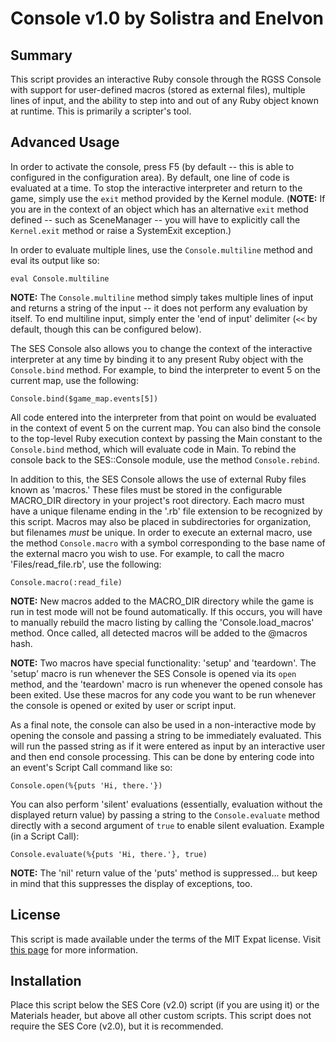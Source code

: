 
Console v1.0 by Solistra and Enelvon
==============================================================================

Summary
------------------------------------------------------------------------------
  This script provides an interactive Ruby console through the RGSS Console
with support for user-defined macros (stored as external files), multiple
lines of input, and the ability to step into and out of any Ruby object known
at runtime. This is primarily a scripter's tool.

Advanced Usage
------------------------------------------------------------------------------
  In order to activate the console, press F5 (by default -- this is able to
configured in the configuration area). By default, one line of code is
evaluated at a time. To stop the interactive interpreter and return to the
game, simply use the `exit` method provided by the Kernel module. (**NOTE:**
If you are in the context of an object which has an alternative `exit` method
defined -- such as SceneManager -- you will have to explicitly call the
`Kernel.exit` method or raise a SystemExit exception.)

  In order to evaluate multiple lines, use the `Console.multiline` method and
eval its output like so:

    eval Console.multiline

  **NOTE:** The `Console.multiline` method simply takes multiple lines of
input and returns a string of the input -- it does not perform any evaluation
by itself. To end multiline input, simply enter the 'end of input' delimiter
(`<<` by default, though this can be configured below).

  The SES Console also allows you to change the context of the interactive
interpreter at any time by binding it to any present Ruby object with the
`Console.bind` method. For example, to bind the interpreter to event 5 on the
current map, use the following:

    Console.bind($game_map.events[5])

  All code entered into the interpreter from that point on would be evaluated
in the context of event 5 on the current map. You can also bind the console
to the top-level Ruby execution context by passing the Main constant to the
`Console.bind` method, which will evaluate code in Main. To rebind the console
back to the SES::Console module, use the method `Console.rebind`.

  In addition to this, the SES Console allows the use of external Ruby files
known as 'macros.' These files must be stored in the configurable MACRO_DIR
directory in your project's root directory. Each macro must have a unique
filename ending in the '.rb' file extension to be recognized by this script.
Macros may also be placed in subdirectories for organization, but filenames
*must* be unique. In order to execute an external macro, use the method
`Console.macro` with a symbol corresponding to the base name of the external
macro you wish to use. For example, to call the macro 'Files/read_file.rb',
use the following:

    Console.macro(:read_file)

  **NOTE:** New macros added to the MACRO_DIR directory while the game is run
in test mode will not be found automatically. If this occurs, you will have to
manually rebuild the macro listing by calling the 'Console.load_macros'
method. Once called, all detected macros will be added to the @macros hash.

  **NOTE:** Two macros have special functionality: 'setup' and 'teardown'. The
'setup' macro is run whenever the SES Console is opened via its `open` method,
and the 'teardown' macro is run whenever the opened console has been exited.
Use these macros for any code you want to be run whenever the console is
opened or exited by user or script input.

  As a final note, the console can also be used in a non-interactive mode by
opening the console and passing a string to be immediately evaluated. This
will run the passed string as if it were entered as input by an interactive
user and then end console processing. This can be done by entering code into
an event's Script Call command like so:

    Console.open(%{puts 'Hi, there.'})

  You can also perform 'silent' evaluations (essentially, evaluation without
the displayed return value) by passing a string to the `Console.evaluate`
method directly with a second argument of `true` to enable silent evaluation.
Example (in a Script Call):

    Console.evaluate(%{puts 'Hi, there.'}, true)

  **NOTE:** The 'nil' return value of the 'puts' method is suppressed... but
keep in mind that this suppresses the display of exceptions, too.

License
------------------------------------------------------------------------------
This script is made available under the terms of the MIT Expat license. Visit
[this page](http://sesvxace.wordpress.com/license/) for more information.

Installation
------------------------------------------------------------------------------
  Place this script below the SES Core (v2.0) script (if you are using it) or
the Materials header, but above all other custom scripts. This script does not
require the SES Core (v2.0), but it is recommended.